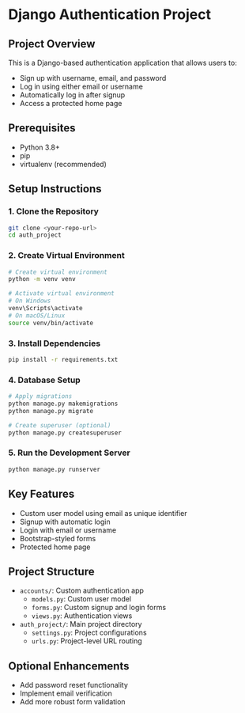 # Django Authentication Project

## Project Overview
This is a Django-based authentication application that allows users to:
- Sign up with username, email, and password
- Log in using either email or username
- Automatically log in after signup
- Access a protected home page

## Prerequisites
- Python 3.8+
- pip
- virtualenv (recommended)

## Setup Instructions

### 1. Clone the Repository
```bash
git clone <your-repo-url>
cd auth_project
```

### 2. Create Virtual Environment
```bash
# Create virtual environment
python -m venv venv

# Activate virtual environment
# On Windows
venv\Scripts\activate
# On macOS/Linux
source venv/bin/activate
```

### 3. Install Dependencies
```bash
pip install -r requirements.txt
```

### 4. Database Setup
```bash
# Apply migrations
python manage.py makemigrations
python manage.py migrate

# Create superuser (optional)
python manage.py createsuperuser
```

### 5. Run the Development Server
```bash
python manage.py runserver
```

## Key Features
- Custom user model using email as unique identifier
- Signup with automatic login
- Login with email or username
- Bootstrap-styled forms
- Protected home page

## Project Structure
- `accounts/`: Custom authentication app
  - `models.py`: Custom user model
  - `forms.py`: Custom signup and login forms
  - `views.py`: Authentication views
- `auth_project/`: Main project directory
  - `settings.py`: Project configurations
  - `urls.py`: Project-level URL routing

## Optional Enhancements
- Add password reset functionality
- Implement email verification
- Add more robust form validation